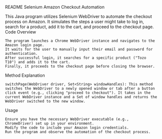 README
Selenium Amazon Checkout Automation

This Java program utilizes Selenium WebDriver to automate the checkout process on Amazon. It simulates the steps a user might take to log in, search for a product, add it to the cart, and proceed to the checkout page.
Code Overview

    The program launches a Chrome WebDriver instance and navigates to the Amazon login page.
    It waits for the user to manually input their email and password for authentication.
    After successful login, it searches for a specific product ("Tozo T10") and adds it to the cart.
    Finally, it proceeds to the checkout page before closing the browser.

Method Explanation

    switchPage(WebDriver driver, Set<String> windowHandles): This method switches the WebDriver to a newly opened window or tab after a button click event (e.g., clicking "proceed to checkout"). It takes in the current WebDriver instance and a Set of window handles and returns the WebDriver switched to the new window.

Usage

    Ensure you have the necessary WebDriver executable (e.g., ChromeDriver) set up in your environment.
    Modify the code to include your Amazon login credentials.
    Run the program and observe the automation of the checkout process.
